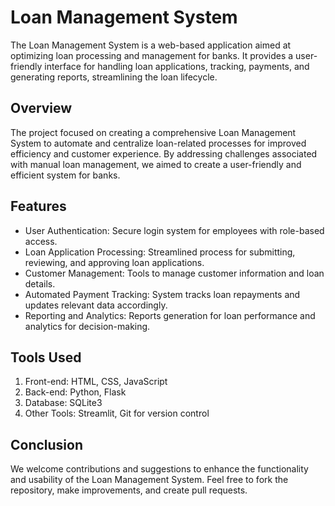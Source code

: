 
# Loan Management System
The Loan Management System is a web-based application aimed at optimizing loan processing and management for banks. It provides a user-friendly interface for handling loan applications, tracking, payments, and generating reports, streamlining the loan lifecycle.

## Overview
The project focused on creating a comprehensive Loan Management System to automate and centralize loan-related processes for improved efficiency and customer experience. By addressing challenges associated with manual loan management, we aimed to create a user-friendly and efficient system for banks.
## Features
- User Authentication: Secure login system for employees with  role-based access.
- Loan Application Processing: Streamlined process for submitting, reviewing, and approving loan applications.
- Customer Management: Tools to manage customer information and loan details.
- Automated Payment Tracking: System tracks loan repayments and updates relevant data accordingly.
- Reporting and Analytics: Reports generation for loan performance and analytics for decision-making.
## Tools Used
1. Front-end: HTML, CSS, JavaScript
2. Back-end: Python, Flask
3. Database: SQLite3
4. Other Tools: Streamlit, Git for version control

## Conclusion
We welcome contributions and suggestions to enhance the functionality and usability of the Loan Management System. Feel free to fork the repository, make improvements, and create pull requests.
